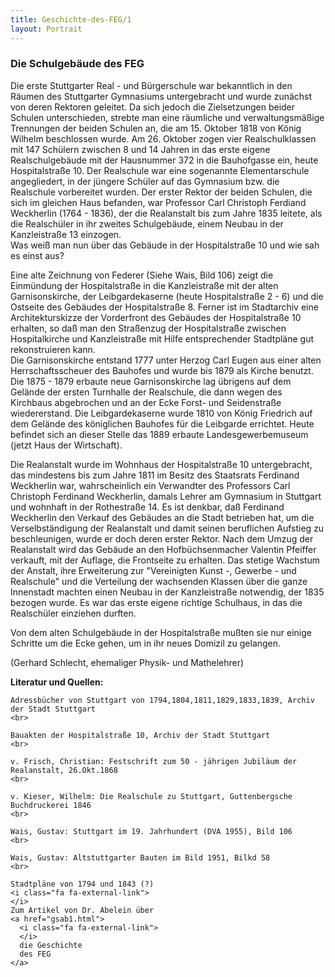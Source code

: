 ```yaml
---
title: Geschichte-des-FEG/1
layout: Portrait
---
```

<div id="content">
  
  <h3>
    Die Schulgebäude des FEG
  </h3>
  
  <p>
    Die erste Stuttgarter Real - und Bürgerschule war  bekanntlich in den Räumen des Stuttgarter Gymnasiums untergebracht und  wurde zunächst von deren Rektoren geleitet. Da sich jedoch die  Zielsetzungen beider Schulen unterschieden, strebte man eine räumliche  und verwaltungsmäßige Trennungen der beiden Schulen an, die am 15.  Oktober 1818 von König Wilhelm beschlossen wurde. Am 26. Oktober zogen  vier Realschulklassen mit 147 Schülern zwischen 8 und 14 Jahren in das  erste eigene Realschulgebäude mit der Hausnummer 372 in die Bauhofgasse  ein, heute Hospitalstraße 10. Der Realschule war eine sogenannte  Elementarschule angegliedert, in der jüngere Schüler auf das Gymnasium  bzw. die Realschule vorbereitet wurden. Der erster Rektor der beiden  Schulen, die sich im gleichen Haus befanden, war Professor Carl  Christoph Ferdiand Weckherlin (1764 - 1836), der die Realanstalt bis  zum Jahre 1835 leitete, als die Realschüler in ihr zweites  Schulgebäude, einem Neubau in der Kanzleistraße 13 einzogen.
    <br>
    Was weiß man nun über das Gebäude in der Hospitalstraße 10 und wie sah es einst aus?
  </p>
  <p>
    Eine alte Zeichnung von Federer (Siehe Wais, Bild 106) zeigt die  Einmündung der Hospitalstraße in die Kanzleistraße mit der alten  Garnisonskirche, der Leibgardekaserne (heute Hospitalstraße 2 - 6) und  die Ostseite des Gebäudes der Hospitalstraße 8. Ferner ist im  Stadtarchiv eine Architekturskizze der Vorderfront des Gebäudes der  Hospitalstraße 10 erhalten, so daß man den Straßenzug der  Hospitalstraße zwischen Hospitalkirche und Kanzleistraße mit Hilfe  entsprechender Stadtpläne gut rekonstruieren kann.
    <br>
    Die Garnisonskirche entstand 1777 unter Herzog Carl Eugen aus einer  alten Herrschaftsscheuer des Bauhofes und wurde bis 1879 als Kirche  benutzt. Die 1875 - 1879 erbaute neue Garnisonskirche lag übrigens auf  dem Gelände der ersten Turnhalle der Realschule, die dann wegen des  Kirchbaus abgebrochen und an der Ecke Forst- und Seidenstraße  wiedererstand. Die Leibgardekaserne wurde 1810 von König Friedrich auf  dem Gelände des königlichen Bauhofes für die Leibgarde errichtet. Heute  befindet sich an dieser Stelle das 1889 erbaute Landesgewerbemuseum  (jetzt Haus der Wirtschaft).
  </p>
  <p>
    Die Realanstalt wurde im Wohnhaus der Hospitalstraße 10 untergebracht,  das mindestens
    bis zum Jahre 1811 im Besitz des Staatsrats Ferdinand Weckherlin war, wahrscheinlich
    ein Verwandter des Professors Carl Christoph Ferdinand Weckherlin, damals
    Lehrer am Gymnasium in Stuttgart und wohnhaft in der Rothestraße 14. Es ist
    denkbar, daß Ferdinand Weckherlin den Verkauf des Gebäudes an die Stadt
    betrieben hat, um die Verselbständigung der  Realanstalt und damit seinen
    beruflichen Aufstieg zu beschleunigen, wurde er doch deren erster Rektor.
    Nach dem Umzug der Realanstalt wird das Gebäude an den Hofbüchsenmacher
    Valentin Pfeiffer verkauft, mit der Auflage, die Frontseite zu erhalten.
    Das stetige Wachstum der Anstalt, ihre Erweiterung zur "Vereinigten
    Kunst -, Gewerbe - und Realschule" und die Verteilung der wachsenden Klassen über
    die ganze Innenstadt machten einen Neubau in der Kanzleistraße notwendig,
    der 1835 bezogen wurde. Es war das erste eigene richtige Schulhaus, in das
    die Realschüler einziehen durften.
  </p>
  <p>
    Von dem alten Schulgebäude in der Hospitalstraße mußten sie nur einige  Schritte um die Ecke gehen, um in ihr neues Domizil zu gelangen.
  </p>
  <p>
    (Gerhard Schlecht, ehemaliger Physik- und Mathelehrer)
  </p>
  <p>
    <strong>
      Literatur und Quellen:
    </strong>
    <br>
    
    Adressbücher von Stuttgart von 1794,1804,1811,1829,1833,1839, Archiv der Stadt Stuttgart
    <br>
    
    Bauakten der Hospitalstraße 10, Archiv der Stadt Stuttgart
    <br>
    
    v. Frisch, Christian: Festschrift zum 50 - jährigen Jubiläum der Realanstalt, 26.Okt.1868
    <br>
    
    v. Kieser, Wilhelm: Die Realschule zu Stuttgart, Guttenbergsche Buchdruckerei 1846
    <br>
    
    Wais, Gustav: Stuttgart im 19. Jahrhundert (DVA 1955), Bild 106
    <br>
    
    Wais, Gustav: Altstuttgarter Bauten im Bild 1951, Bilkd 58
    <br>
    
    Stadtpläne von 1794 und 1843 (?)
    <i class="fa fa-external-link">
    </i>
    Zum Artikel von Dr. Abelein über 
    <a href="gsab1.html">
      <i class="fa fa-external-link">
      </i>
      die Geschichte
      des FEG
    </a>
  </p>
  
  
  
